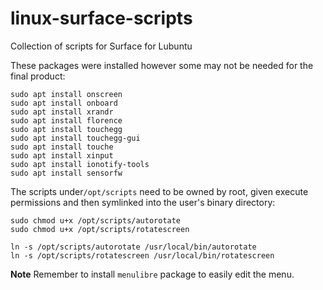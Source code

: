 # linux-surface-scripts
Collection of scripts for Surface for Lubuntu

These packages were installed however some may not be needed for the final product:
```
sudo apt install onscreen
sudo apt install onboard
sudo apt install xrandr
sudo apt install florence
sudo apt install touchegg
sudo apt install touchegg-gui
sudo apt install touche
sudo apt install xinput
sudo apt install ionotify-tools
sudo apt install sensorfw
```

The scripts under`/opt/scripts` need to be owned by root, given execute permissions and then symlinked into the user's binary directory:
```
sudo chmod u+x /opt/scripts/autorotate
sudo chmod u+x /opt/scripts/rotatescreen

ln -s /opt/scripts/autorotate /usr/local/bin/autorotate
ln -s /opt/scripts/rotatescreen /usr/local/bin/rotatescreen
```

**Note**
Remember to install `menulibre` package to easily edit the menu.
